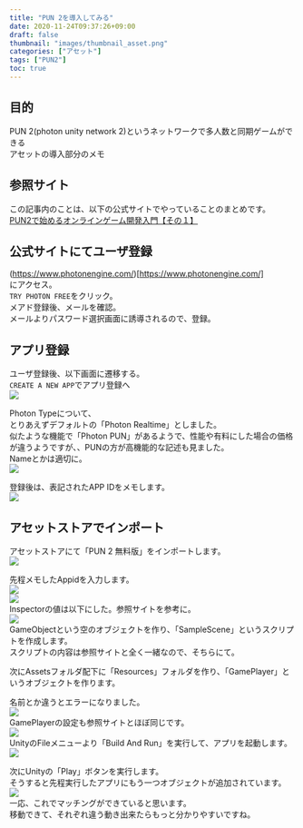 ```yaml
---
title: "PUN 2を導入してみる"
date: 2020-11-24T09:37:26+09:00
draft: false
thumbnail: "images/thumbnail_asset.png"
categories: ["アセット"]
tags: ["PUN2"]
toc: true
---
```


## 目的
PUN 2(photon unity network 2)というネットワークで多人数と同期ゲームができる  
アセットの導入部分のメモ

## 参照サイト
この記事内のことは、以下の公式サイトでやっていることのまとめです。  
[PUN2で始めるオンラインゲーム開発入門【その１】](https://connect.unity.com/p/pun2deshi-meruonraingemukai-fa-ru-men-sono1?)  

## 公式サイトにてユーザ登録
(https://www.photonengine.com/)[https://www.photonengine.com/]  
にアクセス。  
`TRY PHOTON FREE`をクリック。  
メアド登録後、メールを確認。  
メールよりパスワード選択画面に誘導されるので、登録。  
  
## アプリ登録
ユーザ登録後、以下画面に遷移する。  
`CREATE A NEW APP`でアプリ登録へ  
![](2020-11-24-09-44-19.png)
  
Photon Typeについて、  
とりあえずデフォルトの「Photon Realtime」としました。  
似たような機能で「Photon PUN」があるようで、性能や有料にした場合の価格が違うようですが、、PUNの方が高機能的な記述も見ました。  
Nameとかは適切に。  
![](2020-11-24-09-48-09.png)  

登録後は、表記されたAPP IDをメモします。  
![](2020-11-24-09-50-14.png)  
  
## アセットストアでインポート
アセットストアにて「PUN 2 無料版」をインポートします。  
![](2020-11-24-09-53-28.png)  
  
先程メモしたAppidを入力します。  
![](2020-11-24-09-53-55.png)  
![](2020-11-24-09-54-13.png)  
Inspectorの値は以下にした。参照サイトを参考に。  
![](2020-11-24-09-55-26.png)  
GameObjectという空のオブジェクトを作り、「SampleScene」というスクリプトを作成します。  
スクリプトの内容は参照サイトと全く一緒なので、そちらにて。  
  
次にAssetsフォルダ配下に「Resources」フォルダを作り、「GamePlayer」というオブジェクトを作ります。  
  
名前とか違うとエラーになりました。  
![](2020-11-24-09-56-04.png)  
GamePlayerの設定も参照サイトとほぼ同じです。  
![](2020-11-24-09-56-31.png)  
UnityのFileメニューより「Build And Run」を実行して、アプリを起動します。  
![](2020-11-24-09-57-05.png)  
  
次にUnityの「Play」ボタンを実行します。  
そうすると先程実行したアプリにもう一つオブジェクトが追加されています。  
![](2020-11-24-09-58-05.png)  
一応、これでマッチングができていると思います。  
移動できて、それぞれ違う動き出来たらもっと分かりやすいですね。  
  
